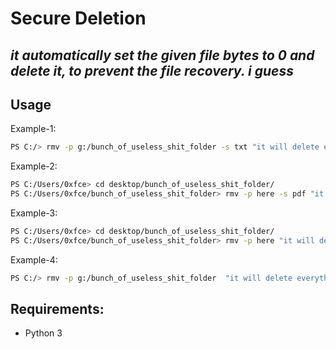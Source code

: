 # Secure Deletion
## _it automatically set the given file bytes to 0 and delete it, to prevent the file recovery. i guess_

## Usage
Example-1:
```sh
PS C:/> rmv -p g:/bunch_of_useless_shit_folder -s txt "it will delete every .txt file in the target folder"
```
Example-2:
```sh
PS C:/Users/0xfce> cd desktop/bunch_of_useless_shit_folder/
PS C:/Users/0xfce/bunch_of_useless_shit_folder> rmv -p here -s pdf "it will delete every pdf file in the current working directory/folder"
```
Example-3:
```sh
PS C:/Users/0xfce> cd desktop/bunch_of_useless_shit_folder/
PS C:/Users/0xfce/bunch_of_useless_shit_folder> rmv -p here "it will delete everything in the current working directory/folder"
```
Example-4:
```sh
PS C:/> rmv -p g:/bunch_of_useless_shit_folder  "it will delete everything in the target directory/folder"
```
## Requirements:
- Python 3
